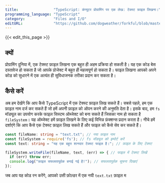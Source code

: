 ```yaml
---
title:                "TypeScript: कंप्यूटर प्रोग्रामिंग पर एक लेख: टेक्स्ट फ़ाइल लिखना।"
programming_language: "TypeScript"
category:             "Files and I/O"
editURL:              "https://github.com/dogweather/forkful/blob/master/content/hi/typescript/writing-a-text-file.md"
---
```


{{< edit_this_page >}}

## क्यों

प्रोग्रामिंग दुनिया में, एक टेक्स्ट फ़ाइल लिखना एक बहुत ही अहम प्रक्रिया हो सकती है। यह एक कोड बेस दस्तावेज हो सकता है जो आपके प्रोजेक्ट में बहुत ही महत्वपूर्ण हो सकता है। फाइल लिखना आपको अपने कोड को सुधारने में एक अत्यंत ही सुविधाजनक तरीका प्रदान कर सकता है।

## कैसे करें

अब हम देखेंगे कि आप कैसे TypeScript में एक टेक्स्ट फ़ाइल लिख सकते हैं। सबसे पहले, हम एक फ़ाइल नाम दर्ज कर सकते हैं जो हमें अपनी फ़ाइल को ऑपन करने की अनुमति देता है। इसके बाद, हम ```fs``` मॉड्यूल का उपयोग करके फाइल सिस्टम ऑब्जेक्ट को बना सकते हैं जिसका नाम हो सकता है ```fileSystem```। यह ऑब्जेक्ट हमें फ़ाइल लिखने के लिए कई विभिन्न फ़ंक्शन्स प्रदान करता है। नीचे हमें दर्शाएंगे कि आप कैसे एक टेक्स्ट फ़ाइल लिख सकते हैं और फाइल को कैसे सेव कर सकते हैं।

```TypeScript
const fileName: string = "text.txt"; // नया फ़ाइल नाम
const fileSystem = require('fs'); // fs मॉड्यूल को इम्पोर्ट करें
const text: string = "यह एक बहुत शानदार टेक्स्ट फाइल है।"; // फ़ाइल के लिए टेक्स्ट

fileSystem.writeFile(fileName, text, (err) => { // फाइल में टेक्स्ट लिखें
  if (err) throw err;
  console.log("फ़ाइल सफलतापूर्वक बनाई गई है!"); // सफलतापूर्वक सूचना दिखाएं
});
```

जब आप यह कोड रन करेंगे, आपको उसी फ़ोल्डर में एक नयी ```text.txt``` फ़ाइल म